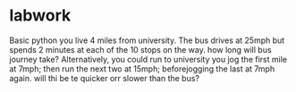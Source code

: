 # labwork
Basic python
you live 4 miles from university. The bus drives at 25mph but spends 2 minutes at each
of the 10 stops on the way. how long will bus journey take? Alternatively, you could run to university
you jog the first mile at 7mph; then run the next two at 15mph; beforejogging the last at 7mph again. will thi be te quicker orr slower than the bus?
